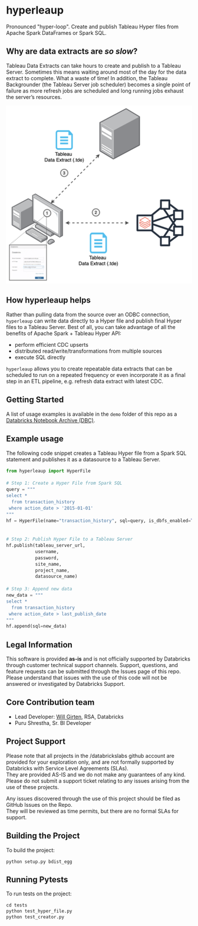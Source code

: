 # hyperleaup
Pronounced "hyper-loop". Create and publish Tableau Hyper files from Apache Spark DataFrames or Spark SQL.

## Why are data extracts are _so slow_?
Tableau Data Extracts can take hours to create and publish to a Tableau Server.
Sometimes this means waiting around most of the day for the data extract to complete.
What a waste of time! In addition, the Tableau Backgrounder (the Tableau Server job scheduler)
becomes a single point of failure as more refresh jobs are scheduled and long running jobs exhaust the server’s resources.

![Data Extract Current Workflow](images/data-extracts-current.png)

## How hyperleaup helps
Rather than pulling data from the source over an ODBC connection, `hyperleaup` can write data directly to a Hyper file
and publish final Hyper files to a Tableau Server. Best of all, you can take advantage of all the benefits of 
Apache Spark + Tableau Hyper API:
- perform efficient CDC upserts
- distributed read/write/transformations from multiple sources
- execute SQL directly

`hyperleaup` allows you to create repeatable data extracts that can be scheduled to run on a repeated frequency
or even incorporate it as a final step in an ETL pipeline, e.g. refresh data extract with latest CDC.

## Getting Started
A list of usage examples is available in the `demo` folder of this repo as a [Databricks Notebook Archive (DBC)](demo/Hyperleaup-Demo.dbc).

## Example usage
The following code snippet creates a Tableau Hyper file from a Spark SQL statement and publishes it as a datasource to a Tableau Server.

```python
from hyperleaup import HyperFile

# Step 1: Create a Hyper File from Spark SQL
query = """
select *
  from transaction_history
 where action_date > '2015-01-01'
"""
hf = HyperFile(name="transaction_history", sql=query, is_dbfs_enabled=True)


# Step 2: Publish Hyper File to a Tableau Server
hf.publish(tableau_server_url,
           username,
           password,
           site_name,
           project_name,
           datasource_name)

# Step 3: Append new data
new_data = """
select *
  from transaction_history
 where action_date > last_publish_date
"""
hf.append(sql=new_data)
```

## Legal Information
This software is provided **as-is** and is not officially supported by Databricks through customer technical support channels.
Support, questions, and feature requests can be submitted through the Issues page of this repo.
Please understand that issues with the use of this code will not be answered or investigated by Databricks Support.  

## Core Contribution team
* Lead Developer: [Will Girten](https://www.linkedin.com/in/willgirten/), RSA, Databricks
* Puru Shrestha, Sr. BI Developer

## Project Support
Please note that all projects in the /databrickslabs github account are provided for your exploration only, 
and are not formally supported by Databricks with Service Level Agreements (SLAs).  
They are provided AS-IS and we do not make any guarantees of any kind.  
Please do not submit a support ticket relating to any issues arising from the use of these projects.

Any issues discovered through the use of this project should be filed as GitHub Issues on the Repo.  
They will be reviewed as time permits, but there are no formal SLAs for support.


## Building the Project
To build the project: <br>
```
python setup.py bdist_egg
```

## Running Pytests
To run tests on the project: <br>
```
cd tests
python test_hyper_file.py
python test_creator.py
```
